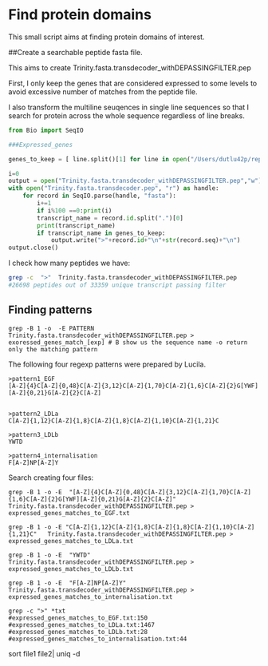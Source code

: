 # Find protein domains

This small script aims at finding protein domains of interest.


##Create a searchable peptide fasta file.

This aims to create Trinity.fasta.transdecoder_withDEPASSINGFILTER.pep

First, I  only keep the genes that are considered expressed to some levels to avoid excessive number of matches from the peptide file.

I also transform the multiline seuqences in single line sequences so that I search for protein across the whole sequence regardless of line breaks.

```python
from Bio import SeqIO

###Expressed_genes

genes_to_keep = [ line.split()[1] for line in open("/Users/dutlu42p/repos/mahuika/eelRNA/denovoassembly_annotation_report_withDEPASSINGFILTER34606.xls")]

i=0
output = open("Trinity.fasta.transdecoder_withDEPASSINGFILTER.pep","w")
with open("Trinity.fasta.transdecoder.pep", "r") as handle:
    for record in SeqIO.parse(handle, "fasta"):
    	i+=1
  		if i%100 ==0:print(i)
    	transcript_name = record.id.split(".")[0]
    	print(transcript_name)
    	if transcript_name in genes_to_keep:
    		output.write(">"+record.id+"\n"+str(record.seq)+"\n")
output.close()

```
I check how many peptides we have:

```bash
grep -c  ">"  Trinity.fasta.transdecoder_withDEPASSINGFILTER.pep
#26698 peptides out of 33359 unique transcript passing filter
``` 
## Finding patterns

```
grep -B 1 -o  -E PATTERN  Trinity.fasta.transdecoder_withDEPASSINGFILTER.pep > exoressed_genes_match_[exp] # B show us the sequence name -o return only the matching pattern

```

The following four regexp patterns were prepared by Lucila.

```
>pattern1_EGF
[A-Z]{4}C[A-Z]{0,48}C[A-Z]{3,12}C[A-Z]{1,70}C[A-Z]{1,6}C[A-Z]{2}G[YWF][A-Z]{0,21}G[A-Z]{2}C[A-Z]


>pattern2_LDLa
C[A-Z]{1,12}C[A-Z]{1,8}C[A-Z]{1,8}C[A-Z]{1,10}C[A-Z]{1,21}C

>pattern3_LDLb
YWTD

>pattern4_internalisation
F[A-Z]NP[A-Z]Y
```

Search creating four files:


```
grep -B 1 -o -E  "[A-Z]{4}C[A-Z]{0,48}C[A-Z]{3,12}C[A-Z]{1,70}C[A-Z]{1,6}C[A-Z]{2}G[YWF][A-Z]{0,21}G[A-Z]{2}C[A-Z]" Trinity.fasta.transdecoder_withDEPASSINGFILTER.pep > expressed_genes_matches_to_EGF.txt 

grep -B 1 -o -E "C[A-Z]{1,12}C[A-Z]{1,8}C[A-Z]{1,8}C[A-Z]{1,10}C[A-Z]{1,21}C"   Trinity.fasta.transdecoder_withDEPASSINGFILTER.pep > expressed_genes_matches_to_LDLa.txt 

grep -B 1 -o -E  "YWTD"  Trinity.fasta.transdecoder_withDEPASSINGFILTER.pep > expressed_genes_matches_to_LDLb.txt 

grep -B 1 -o -E  "F[A-Z]NP[A-Z]Y"  Trinity.fasta.transdecoder_withDEPASSINGFILTER.pep > expressed_genes_matches_to_internalisation.txt 

grep -c ">" *txt
#expressed_genes_matches_to_EGF.txt:150
#expressed_genes_matches_to_LDLa.txt:1467
#expressed_genes_matches_to_LDLb.txt:28
#expressed_genes_matches_to_internalisation.txt:44
```


sort file1 file2| uniq -d
